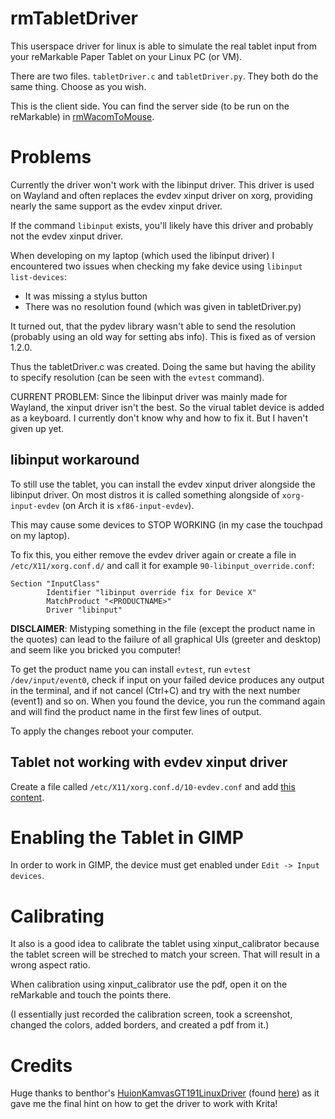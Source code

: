 # rmTabletDriver

This userspace driver for linux is able to simulate the real tablet input from your reMarkable Paper Tablet on your Linux PC (or VM).

There are two files. `tabletDriver.c` and `tabletDriver.py`. They both do the same thing. Choose as you wish.

This is the client side. You can find the server side (to be run on the reMarkable) in [rmWacomToMouse](https://github.com/LinusCDE/rmWacomToMouse).

# Problems

Currently the driver won't work with the libinput driver. This driver is used on Wayland and often replaces the evdev xinput driver on xorg, providing nearly the same support as the evdev xinput driver.

If the command `libinput` exists, you'll likely have this driver and probably not the evdev xinput driver.

When developing on my laptop (which used the libinput driver) I encountered two issues when checking my fake device using `libinput list-devices`:

- It was missing a stylus button
- There was no resolution found (which was given in tabletDriver.py)

It turned out, that the pydev library wasn't able to send the resolution (probably using an old way for setting abs info). This is fixed as of version 1.2.0.

Thus the tabletDriver.c was created. Doing the same but having the ability to specify resolution (can be seen with the `evtest` command).

CURRENT PROBLEM: Since the libinput driver was mainly made for Wayland, the xinput driver isn't the best. So the virual tablet device is added as a keyboard. I currently don't know why and how to fix it. But I haven't given up yet.


## libinput workaround

To still use the tablet, you can install the evdev xinput driver alongside the libinput driver.
On most distros it is called something alongside of `xorg-input-evdev` (on Arch it is `xf86-input-evdev`).

This may cause some devices to STOP WORKING (in my case the touchpad on my laptop).

To fix this, you either remove the evdev driver again or create a file in `/etc/X11/xorg.conf.d/` and call it for example `90-libinput_override.conf`:

```
Section "InputClass"
        Identifier "libinput override fix for Device X"
        MatchProduct "<PRODUCTNAME>"
        Driver "libinput"        
```

**DISCLAIMER**: Mistyping something in the file (except the product name in the quotes) can lead to the failure of all graphical UIs (greeter and desktop) and seem like you bricked you computer!

To get the product name you can install `evtest`, run `evtest /dev/input/event0`, check if input on your failed device produces any output in the terminal, and if not cancel (Ctrl+C) and try with the next number (event1) and so on.
When you found the device, you run the command again and will find the product name in the first few lines of output.

To apply the changes reboot your computer.


## Tablet not working with evdev xinput driver

Create a file called `/etc/X11/xorg.conf.d/10-evdev.conf` and add [this content](https://gist.github.com/Leonidas-from-XIV/4306072).


# Enabling the Tablet in GIMP

In order to work in GIMP, the device must get enabled under `Edit -> Input devices`.


# Calibrating

It also is a good idea to calibrate the tablet using xinput_calibrator because the tablet screen will be streched to match your screen. That will result in a wrong aspect ratio.

When calibration using xinput_calibrator use the pdf, open it on the reMarkable and touch the points there.

(I essentially just recorded the calibration screen, took a screenshot, changed the colors, added borders, and created a pdf from it.)

# Credits

Huge thanks to benthor's [HuionKamvasGT191LinuxDriver](https://github.com/benthor/HuionKamvasGT191LinuxDriver) (found 
[here](https://docs.krita.org/en/reference_manual/list_supported_tablets.html)) as it gave me the final hint on how to get the driver to work with Krita!
